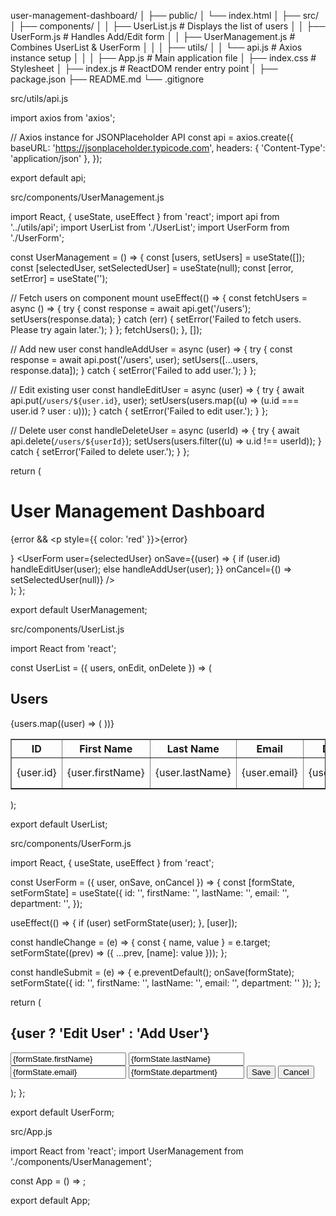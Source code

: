 user-management-dashboard/
│
├── public/
│   └── index.html
│
├── src/
│   ├── components/
│   │   ├── UserList.js         # Displays the list of users
│   │   ├── UserForm.js         # Handles Add/Edit form
│   │   ├── UserManagement.js   # Combines UserList & UserForm
│   │
│   ├── utils/
│   │   └── api.js              # Axios instance setup
│   │
│   ├── App.js                  # Main application file
│   ├── index.css               # Stylesheet
│   ├── index.js                # ReactDOM render entry point
│
├── package.json
├── README.md
└── .gitignore








src/utils/api.js


import axios from 'axios';

// Axios instance for JSONPlaceholder API
const api = axios.create({
  baseURL: 'https://jsonplaceholder.typicode.com',
  headers: { 'Content-Type': 'application/json' },
});

export default api;


src/components/UserManagement.js


import React, { useState, useEffect } from 'react';
import api from '../utils/api';
import UserList from './UserList';
import UserForm from './UserForm';

const UserManagement = () => {
  const [users, setUsers] = useState([]);
  const [selectedUser, setSelectedUser] = useState(null);
  const [error, setError] = useState('');

  // Fetch users on component mount
  useEffect(() => {
    const fetchUsers = async () => {
      try {
        const response = await api.get('/users');
        setUsers(response.data);
      } catch (err) {
        setError('Failed to fetch users. Please try again later.');
      }
    };
    fetchUsers();
  }, []);

  // Add new user
  const handleAddUser = async (user) => {
    try {
      const response = await api.post('/users', user);
      setUsers([...users, response.data]);
    } catch {
      setError('Failed to add user.');
    }
  };

  // Edit existing user
  const handleEditUser = async (user) => {
    try {
      await api.put(`/users/${user.id}`, user);
      setUsers(users.map((u) => (u.id === user.id ? user : u)));
    } catch {
      setError('Failed to edit user.');
    }
  };

  // Delete user
  const handleDeleteUser = async (userId) => {
    try {
      await api.delete(`/users/${userId}`);
      setUsers(users.filter((u) => u.id !== userId));
    } catch {
      setError('Failed to delete user.');
    }
  };

  return (
    <div>
      <h1>User Management Dashboard</h1>
      {error && <p style={{ color: 'red' }}>{error}</p>}
      <UserList
        users={users}
        onEdit={setSelectedUser}
        onDelete={handleDeleteUser}
      />
      <UserForm
        user={selectedUser}
        onSave={(user) => {
          if (user.id) handleEditUser(user);
          else handleAddUser(user);
        }}
        onCancel={() => setSelectedUser(null)}
      />
    </div>
  );
};

export default UserManagement;




src/components/UserList.js


import React from 'react';

const UserList = ({ users, onEdit, onDelete }) => (
  <div>
    <h2>Users</h2>
    <table border="1">
      <thead>
        <tr>
          <th>ID</th>
          <th>First Name</th>
          <th>Last Name</th>
          <th>Email</th>
          <th>Department</th>
          <th>Actions</th>
        </tr>
      </thead>
      <tbody>
        {users.map((user) => (
          <tr key={user.id}>
            <td>{user.id}</td>
            <td>{user.firstName}</td>
            <td>{user.lastName}</td>
            <td>{user.email}</td>
            <td>{user.department}</td>
            <td>
              <button onClick={() => onEdit(user)}>Edit</button>
              <button onClick={() => onDelete(user.id)}>Delete</button>
            </td>
          </tr>
        ))}
      </tbody>
    </table>
  </div>
);

export default UserList;




src/components/UserForm.js



import React, { useState, useEffect } from 'react';

const UserForm = ({ user, onSave, onCancel }) => {
  const [formState, setFormState] = useState({
    id: '',
    firstName: '',
    lastName: '',
    email: '',
    department: '',
  });

  useEffect(() => {
    if (user) setFormState(user);
  }, [user]);

  const handleChange = (e) => {
    const { name, value } = e.target;
    setFormState((prev) => ({ ...prev, [name]: value }));
  };

  const handleSubmit = (e) => {
    e.preventDefault();
    onSave(formState);
    setFormState({ id: '', firstName: '', lastName: '', email: '', department: '' });
  };

  return (
    <div>
      <h2>{user ? 'Edit User' : 'Add User'}</h2>
      <form onSubmit={handleSubmit}>
        <input
          name="firstName"
          value={formState.firstName}
          onChange={handleChange}
          placeholder="First Name"
          required
        />
        <input
          name="lastName"
          value={formState.lastName}
          onChange={handleChange}
          placeholder="Last Name"
          required
        />
        <input
          name="email"
          value={formState.email}
          onChange={handleChange}
          placeholder="Email"
          type="email"
          required
        />
        <input
          name="department"
          value={formState.department}
          onChange={handleChange}
          placeholder="Department"
          required
        />
        <button type="submit">Save</button>
        <button type="button" onClick={onCancel}>
          Cancel
        </button>
      </form>
    </div>
  );
};

export default UserForm;



src/App.js




import React from 'react';
import UserManagement from './components/UserManagement';

const App = () => <UserManagement />;

export default App;





